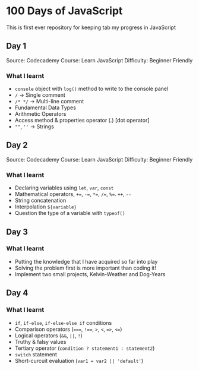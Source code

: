 # 100 Days of JavaScript
This is first ever repository for keeping tab my progress in JavaScript

## Day 1
Source: Codecademy
Course: Learn JavaScript
Difficulty: Beginner Friendly

### What I learnt
- `console` object with `log()` method to write to the console panel
- `/` -> Single comment
- `/* */` -> Multi-line comment
- Fundamental Data Types
- Arithmetic Operators
- Access method & properties operator (.) [dot operator]
- `""`, `''` -> Strings

## Day 2
Source: Codecademy
Course: Learn JavaScript
Difficulty: Beginner Friendly

### What I learnt
- Declaring variables using `let`, `var`, `const`
- Mathematical operators, `+=`, `-=`, `*=`, `/=`, `%=`. `++`, `--`
- String concatenation
- Interpolation `${variable}`
- Question the type of a variable with `typeof()`

## Day 3
### What I learnt
- Putting the knowledge that I have acquired so far into play
- Solving the problem first is more important than coding it!
- Implement two small projects, Kelvin-Weather and Dog-Years

## Day 4
### What I learnt
 - `if`, `if-else`, `if-else-else if` conditions
 - Comparison operators (`===`, `!==`, `>`, `<`, `=>`, `<=`)
 - Logical operators (`&&`, `||`, `!`)
 - Truthy & falsy values
 - Tertiary operator (`condition ? statement1 : statement2`)
 - `switch` statement
 - Short-curcuit evaluation (`var1 = var2 || 'default'`)
